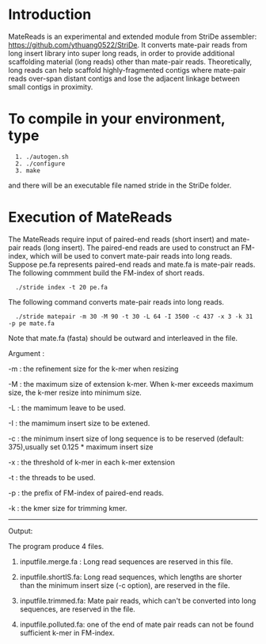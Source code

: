 # Introduction
MateReads is an experimental and extended module from StriDe assembler: https://github.com/ythuang0522/StriDe. It converts mate-pair reads from long insert library into super long reads, in order to provide additional scaffolding material (long reads) other than mate-pair reads. Theoretically, long reads can help scaffold highly-fragmented contigs where mate-pair reads over-span distant contigs and lose the adjacent linkage between small contigs in proximity.

# To compile in your environment, type 

      1. ./autogen.sh 
      2. ./configure
      3. make

and there will be an executable file named stride in the StriDe folder.

# Execution of MateReads
The MateReads require input of paired-end reads (short insert) and mate-pair reads (long insert). The paired-end reads are used to construct an FM-index, which will be used to convert mate-pair reads into long reads. Suppose pe.fa represents paired-end reads and mate.fa is mate-pair reads. The following commment build the FM-index of short reads.

      ./stride index -t 20 pe.fa

The following command converts mate-pair reads into long reads.

      ./stride matepair -m 30 -M 90 -t 30 -L 64 -I 3500 -c 437 -x 3 -k 31 -p pe mate.fa

Note that mate.fa (fasta) should be outward and interleaved in the file.

Argument : 

-m : the refinement size for the k-mer when resizing 

-M : the maximum size of extension k-mer. When k-mer exceeds maximum size, the k-mer resize into minimum size.

-L : the mamimum leave to be used.

-I : the mamimum insert size to be extened.

-c : the minimum insert size of long sequence is to be reserved (default: 375),usually set 0.125 * maximum insert size

-x : the threshold of k-mer in each k-mer extension

-t : the threads to be used. 

-p : the prefix of FM-index of paired-end reads.

-k : the kmer size for trimming kmer.

----------------------------------------------------------------------------------------------

Output:

The program produce 4 files.

1. inputfile.merge.fa : Long read sequences are reserved in this file.

2. inputfile.shortIS.fa: Long read sequences, which lengths are shorter than the minimum insert size (-c option), are reserved in the file.

3. inputfile.trimmed.fa: Mate pair reads, which can't be converted into long sequences, are reserved in the file.

4. inputfile.polluted.fa:  one of the end of mate pair reads can not be found sufficient k-mer in FM-index.
